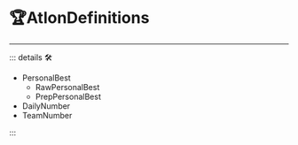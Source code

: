 # 🏆<atlos>AtlonDefinitions</atlos>

---

<!-- =================================================== -->
<!-- =================================================== -->
<!-- =================================================== -->
<!-- =================================================== -->
<!-- =================================================== -->
::: details 🛠

- PersonalBest
    - RawPersonalBest
    - PrepPersonalBest
- DailyNumber
- TeamNumber

:::
